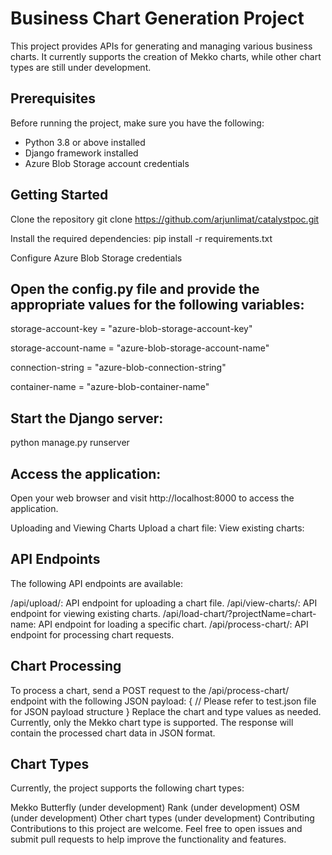 
# Business Chart Generation Project
This project provides APIs for generating and managing various business charts. It currently supports the creation of Mekko charts, while other chart types are still under development.

## Prerequisites

Before running the project, make sure you have the following:

- Python 3.8 or above installed
- Django framework installed
- Azure Blob Storage account credentials

## Getting Started
Clone the repository
git clone https://github.com/arjunlimat/catalystpoc.git

Install the required dependencies:
pip install -r requirements.txt

Configure Azure Blob Storage credentials

## Open the config.py file and provide the appropriate values for the following variables:
storage-account-key = "azure-blob-storage-account-key"

storage-account-name = "azure-blob-storage-account-name"

connection-string = "azure-blob-connection-string"

container-name = "azure-blob-container-name"


## Start the Django server:
python manage.py runserver


## Access the application:

Open your web browser and visit http://localhost:8000 to access the application.

Uploading and Viewing Charts
Upload a chart file:
View existing charts:

## API Endpoints
The following API endpoints are available:

/api/upload/: API endpoint for uploading a chart file.
/api/view-charts/: API endpoint for viewing existing charts.
/api/load-chart/?projectName=chart-name: API endpoint for loading a specific chart.
/api/process-chart/: API endpoint for processing chart requests.

## Chart Processing
To process a chart, send a POST request to the /api/process-chart/ endpoint with the following JSON payload:
{
  // Please refer to test.json file for JSON payload structure
}
Replace the chart and type values as needed. Currently, only the Mekko chart type is supported. The response will contain the processed chart data in JSON format.

## Chart Types
Currently, the project supports the following chart types:

Mekko
Butterfly (under development)
Rank (under development)
OSM (under development)
Other chart types (under development)
Contributing
Contributions to this project are welcome. Feel free to open issues and submit pull requests to help improve the functionality and features.
